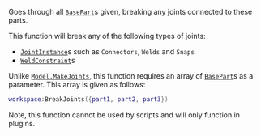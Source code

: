 Goes through all [`BasePart`](https://create.roblox.com/docs/reference/engine/classes/BasePart)s given, breaking any joints connected to
these parts.

This function will break any of the following types of joints:

- [`JointInstance`](https://create.roblox.com/docs/reference/engine/classes/JointInstance)s such as `Connectors`, `Welds` and `Snaps`
- [`WeldConstraint`](https://create.roblox.com/docs/reference/engine/classes/WeldConstraint)s

Unlike [`Model.MakeJoints`](https://create.roblox.com/docs/reference/engine/classes/Model#MakeJoints), this function requires an array of
[`BasePart`](https://create.roblox.com/docs/reference/engine/classes/BasePart)s as a parameter. This array is given as follows:
```lua
workspace:BreakJoints({part1, part2, part3})
```

Note, this function cannot be used by scripts and will only function in
plugins.